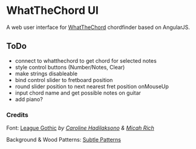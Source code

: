 WhatTheChord UI
=========================

A web user interface for [WhatTheChord](https://github.com/ChristianMassiveCross/WhatTheChord) chordfinder based on AngularJS. 


## ToDo
- connect to whatthechord to get chord for selected notes
- style control buttons (Number/Notes, Clear)
- make strings disableable
- bind control slider to fretboard position
- round slider position to next nearest fret position onMouseUp
- input chord name and get possible notes on guitar
- add piano?


### Credits
Font: [League Gothic](https://github.com/theleagueof/league-gothic) _by [Caroline Hadilaksono](http://www.hadilaksono.com) & [Micah Rich](http://micahrich.com)_

Background & Wood Patterns: [Subtle Patterns](http://subtlepatterns.com/)